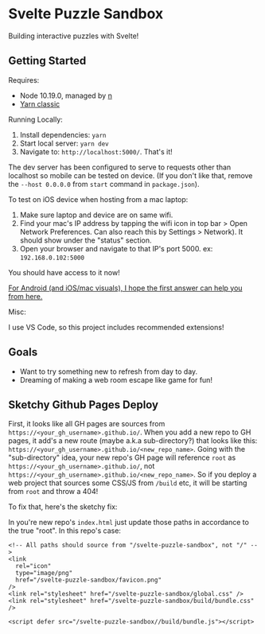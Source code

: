 # Svelte Puzzle Sandbox

Building interactive puzzles with Svelte!

## Getting Started

Requires:

- Node 10.19.0, managed by [n](https://github.com/tj/n)
- [Yarn classic](https://classic.yarnpkg.com/en/)

Running Locally:

1. Install dependencies: `yarn`
1. Start local server: `yarn dev`
1. Navigate to: `http://localhost:5000/`. That's it!

The dev server has been configured to serve to requests other than localhost so mobile can be tested on device. (If you don't like that, remove the `--host 0.0.0.0` from `start` command in `package.json`).

To test on iOS device when hosting from a mac laptop:

1. Make sure laptop and device are on same wifi.
1. Find your mac's IP address by tapping the wifi icon in top bar > Open Network Preferences. Can also reach this by Settings > Network). It should show under the "status" section.
1. Open your browser and navigate to that IP's port 5000. ex: `192.168.0.102:5000`

You should have access to it now!

[For Android (and iOS/mac visuals), I hope the first answer can help you from here.](https://stackoverflow.com/questions/3132105/how-do-you-access-a-website-running-on-localhost-from-iphone-browser)

Misc:

I use VS Code, so this project includes recommended extensions!

## Goals

- Want to try something new to refresh from day to day.
- Dreaming of making a web room escape like game for fun!


## Sketchy Github Pages Deploy

First, it looks like all GH pages are sources from `https://<your_gh_username>.github.io/`. When you add a new repo to GH pages, it add's a new route (maybe a.k.a sub-directory?) that looks like this: `https://<your_gh_username>.github.io/<new_repo_name>`. Going with the "sub-directory" idea, your new repo's GH page will reference `root` as `https://<your_gh_username>.github.io/`, not `https://<your_gh_username>.github.io/<new_repo_name>`. So if you deploy a web project that sources some CSS/JS from `/build` etc, it will be starting from `root` and throw a 404!

To fix that, here's the sketchy fix:

In you're new repo's `index.html` just update those paths in accordance to the true "root". In this repo's case:
```
<!-- All paths should source from "/svelte-puzzle-sandbox", not "/" -->
<link
  rel="icon"
  type="image/png"
  href="/svelte-puzzle-sandbox/favicon.png"
/>
<link rel="stylesheet" href="/svelte-puzzle-sandbox/global.css" />
<link rel="stylesheet" href="/svelte-puzzle-sandbox/build/bundle.css" />

<script defer src="/svelte-puzzle-sandbox//build/bundle.js"></script>
```
